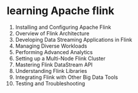 # learning  Apache flink

 1. Installing and Configuring Apache Flink
 2. Overview of Flink Architecture
 3. Developing Data Streaming Applications in Flink
 4. Managing Diverse Workloads
 5. Performing Advanced Analytics
 6. Setting up a Multi-Node Flink Cluster
 7. Mastering Flink DataStream API
 8. Understanding Flink Libraries
 9. Integrating Flink with Other Big Data Tools
10. Testing and Troubleshooting
